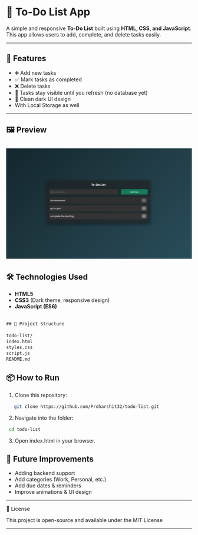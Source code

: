 # 📝 To-Do List App

A simple and responsive **To-Do List** built using **HTML, CSS, and JavaScript**.  
This app allows users to add, complete, and delete tasks easily.

---

## 🚀 Features

- ➕ Add new tasks
- ✅ Mark tasks as completed
- ❌ Delete tasks
- 💾 Tasks stay visible until you refresh (no database yet)
- 🎨 Clean dark UI design
- With Local Storage as well

---

## 🖼️ Preview

## ![App Screenshot](screenshot.png)

## 🛠️ Technologies Used

- **HTML5**
- **CSS3** (Dark theme, responsive design)
- **JavaScript (ES6)**
  
```

## 📂 Project Structure

todo-list/
index.html
styles.css
script.js
README.md

```

## 📦 How to Run

1. Clone this repository:

```bash
   git clone https://github.com/Proharshit32/todo-list.git
```

2. Navigate into the folder:

```bash
 cd todo-list
```

3. Open index.html in your browser.

## 🌟 Future Improvements
- Adding backend support  
- Add categories (Work, Personal, etc.)  
- Add due dates & reminders  
- Improve animations & UI design  
---

📜 License

This project is open-source and available under the MIT License

---

